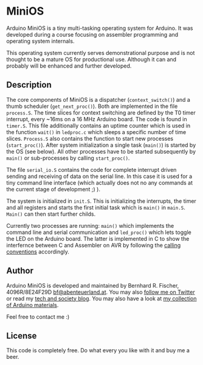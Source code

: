 # MiniOS

Arduino MiniOS is a tiny multi-tasking operating system for Arduino. It was
developed during a course focusing on assembler programming and operating
system internals.

This operating system currently serves demonstrational purpose and is not
thought to be a mature OS for productional use. Although it can and probably
will be enhanced and further developed.


## Description

The core components of MiniOS is a dispatcher (```context_switch()```) and a
thumb scheduler (```get_next_proc()```). Both are implemented in the file ```process.S```. The time slices for context switching are defined by the T0
timer interrupt, every ~16ms on a 16 MHz Arduino board. The code is found in ```timer.S```. This file additionally contains an uptime counter which is used
in the function ```wait()``` in ```ledproc.c``` which sleeps a specific number
of time slices. ```Process.S``` also contains the function to start new
processes (```start_proc()```). After system initialization a single task
(```main()```) is started by the OS (see below). All other processes have to be
started subsequently by ```main()``` or sub-processes by calling ```start_proc()```.

The file ```serial_io.S``` contains the code for complete interrupt driven
sending and receiving of data on the serial line. In this case it is used for a
tiny command line interface (which actually does not no any commands at the
current stage of development ;) ).

The system is initialized in ```init.S```. This is initializing the interrupts,
the timer and all registers and starts the first initial task which is ```main()``` in ```main.S```. ```Main()``` can then start further childs.

Currently two processes are running: ```main()``` which implements the command
line and serial communication and ```led_proc()``` which lets toggle the LED on
the Arduino board. The latter is implemented in C to show the interfernce
between C and Assembler on AVR by following the [calling conventions](http://www.atmel.com/webdoc/AVRLibcReferenceManual/FAQ_1faq_reg_usage.html) accordingly.


## Author

Arduino MiniOS is developed and maintained by Bernhard R. Fischer,
4096R/8E24F29D <bf@abenteuerland.at>.  You may also [follow me on Twitter](https://twitter.com/_Rahra_) or read my [tech and society blog](https://www.cypherpunk.at/).
You may also have a look at [my collection of Arduino materials](https://www.cypherpunk.at/download/Arduino/).

Feel free to contact me :)


## License

This code is completely free. Do what every you like with it and buy me a beer.
